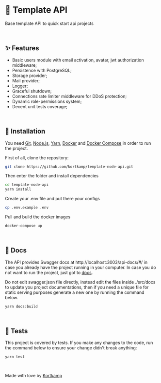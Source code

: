 # :construction_worker: Template API
 Base template API to quick start api projects

<br>

## :sparkles: Features
* Basic users module with email activation, avatar, jwt authorization middleware;
* Persistence with PostgreSQL;
* Storage provider;
* Mail provider;
* Logger;
* Graceful shutdown;
* Connections rate limiter middleware for DDoS protection;
* Dynamic role-permissions system;
* Decent unit tests coverage;

<br>

## :wrench: Installation
You need [Git](https://git-scm.com/), [Node.js](https://nodejs.org/), [Yarn](https://yarnpkg.com/), [Docker](https://www.docker.com/) and [Docker Compose](https://docs.docker.com/compose/) in order to run the project.

First of all, clone the repository:
```bash
git clone https://github.com/kortkamp/template-node-api.git
```
Then enter the folder and install dependencies
```bash
cd template-node-api
yarn install
```
Create your .env file and put there your configs
```bash
cp .env.example .env
```

Pull and build the docker images
```bash
docker-compose up
```

<br>

## :book: Docs

The API provides Swagger docs at http://localhost:3003/api-docs/#/ in case you already have the project running in your computer. In case you do not want to run the project, just got to [docs](https://kortkamp.github.io/swagger-viewer/?host=https%3A%2F%2Fraw.githubusercontent.com%2Fkortkamp%2Ftemplate-node-api%2Fmain%2Fsrc%2Fdocs%2Fswagger.json).

Do not edit swagger.json file directly, instead edit the files inside ./src/docs to update you project documentations, then if you need a unique file for static serving purposes generate a new one by running the command below.


```bash
yarn docs:build
```

<br>

## 	:microscope: Tests
This project is covered by tests. If you make any changes to the code, run the command below to ensure your change didn't break anything:

```bash
yarn test
```

<br>

Made with love by [Kortkamp](https://github.com/kortkamp)
